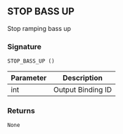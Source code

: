 ## STOP BASS UP

Stop ramping bass up

### Signature

`STOP_BASS_UP ()`


| Parameter | Description |
| --- | --- |
| int | Output Binding ID |


### Returns

`None`